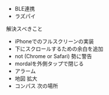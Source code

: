 - BLE連携
- ラズパイ

解決スべきこと
- iPhoneでのフルスクリーンの実装
- 下にスクロールするための余白を追加
- not (Chrome or Safari) 勢に警告
- mordalを外側タップで閉じる
- アラーム
- 地図 拡大
- コンパス 次の場所